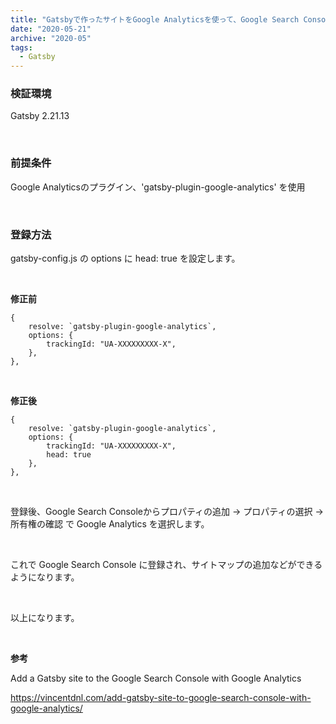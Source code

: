 ```yaml
---
title: "Gatsbyで作ったサイトをGoogle Analyticsを使って、Google Search Consoleに簡単に登録する"
date: "2020-05-21"
archive: "2020-05"
tags:
  - Gatsby
---
```


### 検証環境

Gatsby 2.21.13

<br />

### 前提条件

Google Analyticsのプラグイン、'gatsby-plugin-google-analytics' を使用

<br />

### 登録方法

gatsby-config.js の options に head: true を設定します。

<br />

**修正前**

    {
        resolve: `gatsby-plugin-google-analytics`,
        options: {
            trackingId: "UA-XXXXXXXXX-X",
        },
    },

<br />

**修正後**

    {
        resolve: `gatsby-plugin-google-analytics`,
        options: {
            trackingId: "UA-XXXXXXXXX-X",
            head: true
        },
    },

<br />

登録後、Google Search Consoleからプロパティの追加 -> プロパティの選択 -> 所有権の確認 で Google Analytics を選択します。

<br />

これで Google Search Console に登録され、サイトマップの追加などができるようになります。

<br />

以上になります。

<br />

**参考**

Add a Gatsby site to the Google Search Console with Google Analytics

https://vincentdnl.com/add-gatsby-site-to-google-search-console-with-google-analytics/
